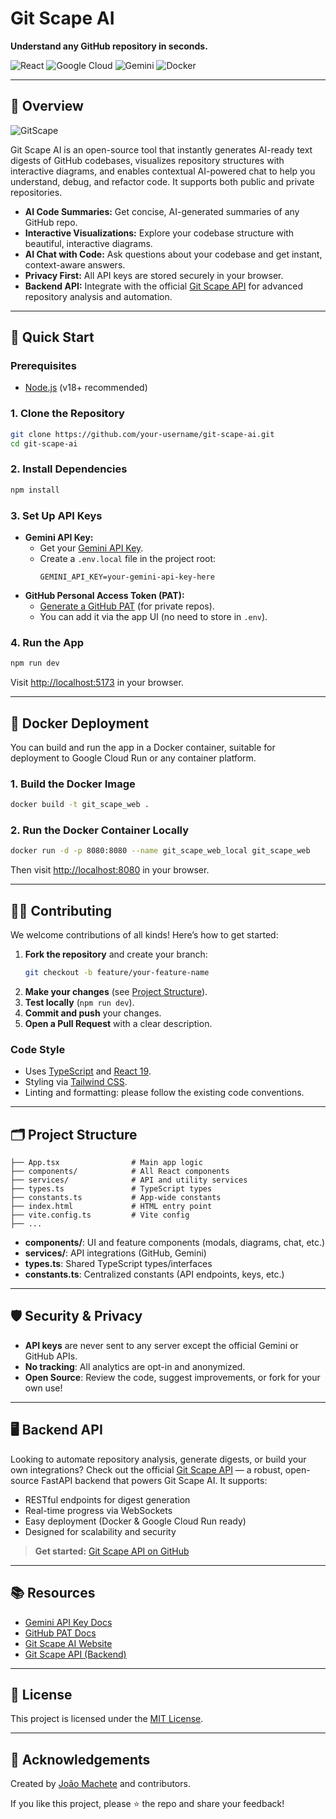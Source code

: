 # Git Scape AI

**Understand any GitHub repository in seconds.**

![React](https://img.shields.io/badge/React-61DAFB.svg?style=for-the-badge&logo=React&logoColor=black)
![Google Cloud](https://img.shields.io/badge/Google%20Cloud-4285F4.svg?style=for-the-badge&logo=Google-Cloud&logoColor=white)
![Gemini](https://img.shields.io/badge/Google%20Gemini-8E75B2.svg?style=for-the-badge&logo=Google-Gemini&logoColor=white)
![Docker](https://img.shields.io/badge/Docker-2496ED.svg?style=for-the-badge&logo=Docker&logoColor=white)

---

## 🚀 Overview

![GitScape]([https://img.shields.io/badge/Docker-2496ED.svg?style=for-the-badge&logo=Docker&logoColor=white](https://ik.imagekit.io/lmewht1ww/Git%20Scape%20AI/Screenshot_12.png?updatedAt=1748956392835))

Git Scape AI is an open-source tool that instantly generates AI-ready text digests of GitHub codebases, visualizes repository structures with interactive diagrams, and enables contextual AI-powered chat to help you understand, debug, and refactor code. It supports both public and private repositories.

- **AI Code Summaries:** Get concise, AI-generated summaries of any GitHub repo.
- **Interactive Visualizations:** Explore your codebase structure with beautiful, interactive diagrams.
- **AI Chat with Code:** Ask questions about your codebase and get instant, context-aware answers.
- **Privacy First:** All API keys are stored securely in your browser.
- **Backend API:** Integrate with the official [Git Scape API](https://github.com/jmxt3/Git-Scape-API) for advanced repository analysis and automation.

---

## 🏁 Quick Start

### Prerequisites
- [Node.js](https://nodejs.org/) (v18+ recommended)

### 1. Clone the Repository
```bash
git clone https://github.com/your-username/git-scape-ai.git
cd git-scape-ai
```

### 2. Install Dependencies
```bash
npm install
```

### 3. Set Up API Keys
- **Gemini API Key:**
  - Get your [Gemini API Key](https://ai.google.dev/gemini-api/docs/api-key).
  - Create a `.env.local` file in the project root:
    ```env
    GEMINI_API_KEY=your-gemini-api-key-here
    ```
- **GitHub Personal Access Token (PAT):**
  - [Generate a GitHub PAT](https://github.com/settings/tokens/new?scopes=repo&description=GitRepoDigestAI) (for private repos).
  - You can add it via the app UI (no need to store in `.env`).

### 4. Run the App
```bash
npm run dev
```
Visit [http://localhost:5173](http://localhost:5173) in your browser.

---

## 🐳 Docker Deployment

You can build and run the app in a Docker container, suitable for deployment to Google Cloud Run or any container platform.

### 1. Build the Docker Image
```bash
docker build -t git_scape_web .
```

### 2. Run the Docker Container Locally
```bash
docker run -d -p 8080:8080 --name git_scape_web_local git_scape_web
```

Then visit [http://localhost:8080](http://localhost:8080) in your browser.

---

## 🧑‍💻 Contributing

We welcome contributions of all kinds! Here’s how to get started:

1. **Fork the repository** and create your branch:
   ```bash
   git checkout -b feature/your-feature-name
   ```
2. **Make your changes** (see [Project Structure](#project-structure)).
3. **Test locally** (`npm run dev`).
4. **Commit and push** your changes.
5. **Open a Pull Request** with a clear description.

### Code Style
- Uses [TypeScript](https://www.typescriptlang.org/) and [React 19](https://react.dev/).
- Styling via [Tailwind CSS](https://tailwindcss.com/).
- Linting and formatting: please follow the existing code conventions.

---

## 🗂️ Project Structure

```
├── App.tsx                # Main app logic
├── components/            # All React components
├── services/              # API and utility services
├── types.ts               # TypeScript types
├── constants.ts           # App-wide constants
├── index.html             # HTML entry point
├── vite.config.ts         # Vite config
├── ...
```

- **components/**: UI and feature components (modals, diagrams, chat, etc.)
- **services/**: API integrations (GitHub, Gemini)
- **types.ts**: Shared TypeScript types/interfaces
- **constants.ts**: Centralized constants (API endpoints, keys, etc.)

---

## 🛡️ Security & Privacy
- **API keys** are never sent to any server except the official Gemini or GitHub APIs.
- **No tracking**: All analytics are opt-in and anonymized.
- **Open Source**: Review the code, suggest improvements, or fork for your own use!

---

## 🖥️ Backend API

Looking to automate repository analysis, generate digests, or build your own integrations? Check out the official [Git Scape API](https://github.com/jmxt3/Git-Scape-API) — a robust, open-source FastAPI backend that powers Git Scape AI. It supports:

- RESTful endpoints for digest generation
- Real-time progress via WebSockets
- Easy deployment (Docker & Google Cloud Run ready)
- Designed for scalability and security

> **Get started:** [Git Scape API on GitHub](https://github.com/jmxt3/Git-Scape-API)

---

## 📚 Resources
- [Gemini API Key Docs](https://ai.google.dev/gemini-api/docs/api-key)
- [GitHub PAT Docs](https://github.com/settings/tokens/new?scopes=repo&description=GitRepoDigestAI)
- [Git Scape AI Website](https://gitscape.ai/)
- [Git Scape API (Backend)](https://github.com/jmxt3/Git-Scape-API)

---

## 📝 License

This project is licensed under the [MIT License](LICENSE).

---

## 🙏 Acknowledgements

Created by [João Machete](https://github.com/jmxt3) and contributors.

If you like this project, please ⭐️ the repo and share your feedback!
